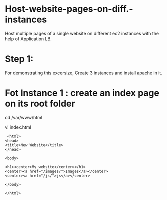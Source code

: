 # Host-website-pages-on-diff.-instances 
Host multiple pages of a single website on different ec2 instances with the help of Application LB.

# Step 1:
 For demonstrating this excersize, Create 3 instances and install apache in it.

 # Fot Instance 1 : create an index page on its root folder

 cd /var/www/html

 vi index.html
```
 <html>
<head>
<title>New Website</title>
</head>

<body>

<h1><center>My website</center></h1>
<center><a href="/images/">Images</a></center>
<center><a href="/js/">js</a></center>

</body>

</html>
```
